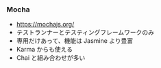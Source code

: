 ### Mocha

* https://mochajs.org/
* テストランナーとテスティングフレームワークのみ
* 専用だけあって、機能は Jasmine より豊富
* Karma からも使える
* Chai と組み合わせが多い

